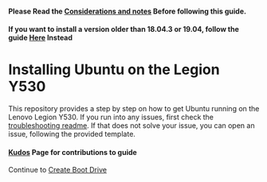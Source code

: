 #### Please Read the [Considerations and notes](Sections/Considerations.md) Before following this guide.

#### If you want to install a version older than 18.04.3 or 19.04, follow the guide [Here](https://github.com/kfechter/LegionY530Ubuntu/tree/18.04.2-Install-Guide) Instead


# Installing Ubuntu on the Legion Y530

This repository provides a step by step on how to get Ubuntu running on the Lenovo Legion Y530. If you run into any issues, first check the [troubleshooting readme](Sections/Troubleshooting.md). If that does not solve your issue, you can open an issue, following the provided template.

#### [Kudos](Sections/Kudos.md) Page for contributions to guide

Continue to [Create Boot Drive](Sections/CreateBootDrive.md)

